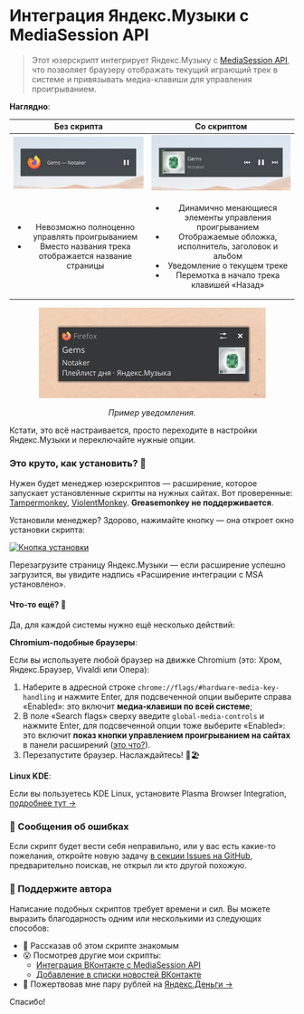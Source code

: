 # Интеграция Яндекс.Музыки с MediaSession API

> Этот юзерскрипт интегрирует Яндекс.Музыку с [MediaSession API](https://w3c.github.io/mediasession/), что позволяет браузеру отображать текущий играющий трек в системе и привязывать медиа-клавиши для управления проигрыванием.

**Наглядно**:

|             Без скрипта             |           Со скриптом            |
| :---------------------------------: | :------------------------------: |
| ![Screenshot](examples/without_yamumsa.jpg) | ![Screenshot](examples/with_yamumsa.jpg) |
| <ul><li>Невозможно полноценно управлять проигрыванием</li><li>Вместо названия трека отображается название страницы</li></ul> | <ul><li>Динамично менающиеся элементы управления проигрыванием</li><li>Отображаемые обложка, исполнитель, заголовок и альбом</li><li>Уведомление о текущем треке</li><li>Перемотка в начало трека клавишей «Назад»</li></ul> |

<p align="center">
<img src="examples/notification_example.jpg" alt="Скриншот">
</p>
<p align="center">
<em>Пример уведомления.</em>
</p>

Кстати, это всё настраивается, просто переходите в настройки Яндекс.Музыки и переключайте нужные опции.

### Это круто, как установить? 🤔

Нужен будет менеджер юзерскриптов — расширение, которое запускает установленные скрипты на нужных сайтах. Вот проверенные: [Tampermonkey](https://www.tampermonkey.net/), [ViolentMonkey](https://violentmonkey.github.io/). **Greasemonkey не поддерживается**.

Установили менеджер? Здорово, нажимайте кнопку — она откроет окно установки скрипта:

[![Кнопка установки](https://img.shields.io/badge/%D0%AF%D0%BD%D0%B4%D0%B5%D0%BA%D1%81.%D0%9C%D1%83%D0%B7%D1%8B%D0%BA%D0%B0%20MSA-%D0%A3%D1%81%D1%82%D0%B0%D0%BD%D0%BE%D0%B2%D0%B8%D1%82%D1%8C-brightgreen)](https://raw.githubusercontent.com/Sasha-Sorokin/ymusic_msa/master/dist/ymusic_msa.user.js)

Перезагрузите страницу Яндекс.Музыки — если расширение успешно загрузится, вы увидите надпись «Расширение интеграции с MSA установлено».

#### Что-то ещё? 👀

Да, для каждой системы нужно ещё несколько действий:

**Chromium-подобные браузеры**:

Если вы используете любой браузер на движке Chromium (это: Хром, Яндекс.Браузер, Vivaldi или Опера):

1. Наберите в адресной строке `chrome://flags/#hardware-media-key-handling` и нажмите Enter, для подсвеченной опции выберите справа «Enabled»: это включит **медиа-клавиши по всей системе**;
2. В поле «Search flags» сверху введите `global-media-controls` и нажмите Enter, для подсвеченной опции тоже выберите «Enabled»: это включит **показ кнопки управлением проигрыванием на сайтах** в панели расширений ([это что?](https://rozetked.me/news/6775-v-google-chrome-poyavitsya-edinaya-panel-vosproizvedeniya-dlya-vseh-vkladok)).
3. Перезапустите браузер. Наслаждайтесь! 🍹🏖️

**Linux KDE**:

Если вы пользуетесь KDE Linux, установите Plasma Browser Integration, [подробнее тут →](https://vk.com/@kde_ru-plasma-browser-integration-15)

### 🐞 Сообщения об ошибках

Если скрипт будет вести себя неправильно, или у вас есть какие-то пожелания, откройте новую задачу [в секции Issues на GitHub](https://github.com/Sasha-Sorokin/ymusic_msa/issues), предварительно поискав, не открыл ли кто другой похожую.

### 💖 Поддержите автора

Написание подобных скриптов требует времени и сил. Вы можете выразить благодарность одним или несколькими из следующих способов:

- 📢 Рассказав об этом скрипте знакомым
- 😮 Посмотрев другие мои скрипты:
  - [Интеграция ВКонтакте с MediaSession API](https://github.com/Sasha-Sorokin/vkaintegra/blob/master/README.ru.md)
  - [Добавление в списки новостей ВКонтакте](https://github.com/Sasha-Sorokin/vklistadd/blob/master/README.ru.md)
- 💜 Пожертвовав мне пару рублей на [Яндекс.Деньги →](https://money.yandex.ru/to/410014746904198)

Спасибо!

